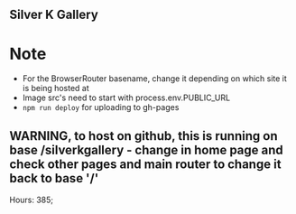 ## Silver K Gallery

# Note
- For the BrowserRouter basename, change it depending on which site it is being hosted at
- Image src's need to start with process.env.PUBLIC_URL
- ```npm run deploy``` for uploading to gh-pages

## WARNING, to host on github, this is running on base /silverkgallery - change in home page and check other pages and main router to change it back to base '/'
Hours: 385;
